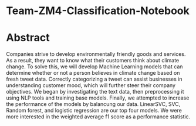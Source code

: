 # Team-ZM4-Classification-Notebook

# Abstract

Companies strive to develop environmentally friendly goods and services. As a result, they want to know what their customers think about climate change. To solve this, we will develop Machine Learning models that can determine whether or not a person believes in climate change based on fresh tweet data. Correctly categorizing a tweet can assist businesses in understanding customer mood, which will further steer their company objectives. We began by investigating the text data, then preprocessing it using NLP tools and training base models. Finally, we attempted to increase the performance of the models by balancung our data. LinearSVC, SVC, Random forest, and logistic regression are our top four models. We were more interested in the weighted average f1 score as a performance statistic.
